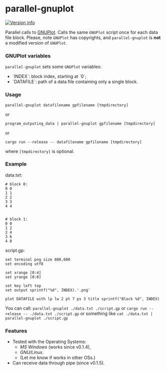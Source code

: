 # parallel-gnuplot
[![Version info](https://img.shields.io/crates/v/parallel-gnuplot.svg)](https://crates.io/crates/parallel-gnuplot)

Parallel calls to <a href="http://www.gnuplot.info/">GNUPlot</a>.
Calls the same `GNUPlot` script once for each data file block.
Please, note `GNUPlot` has copyrights,
and `parallel-gnuplot` is <strong>not</strong> a modified version of `GNUPlot`.

### GNUPlot variables
`parallel-gnuplot` sets some `GNUPlot` variables:
<ul>
<li>`INDEX`: block index, starting at `0`;</li>
<li>`DATAFILE`: path of a data file containing only a single block.</li>
</ul>

### Usage
`parallel-gnuplot datafilename gpfilename [tmpdirectory]`

or

`program_outputing_data | parallel-gnuplot gpfilename [tmpdirectory]`

or

`cargo run --release -- datafilename gpfilename [tmpdirectory]`

where `[tmpdirectory]` is optional.

### Example

data.txt:

```plain
# block 0:
0 0
1 1
2 2
3 3
4 4


# block 1:
0 0
1 2
2 4
3 6
4 8
```

script.gp:

```gnuplot
set terminal png size 800,600
set encoding utf8

set xrange [0:4]
set yrange [0:8]

set key left top
set output sprintf("%d", INDEX).'.png'

plot DATAFILE with lp lw 2 pt 7 ps 3 title sprintf("Block %d", INDEX)
```

You can call:
  `parallel-gnuplot ./data.txt ./script.gp`
  or
  `cargo run --release -- ./data.txt ./script.gp`
  or something like
  `cat ./data.txt | parallel-gnuplot ./script.gp`

### Features
<ul>
  <li>Tested with the Operating Systems:
  <ul>
    <li><em>MS Windows</em> (works since v0.1.4),</li>
    <li><em>GNU/Linux</em>.</li>
    <li>(Let me know if works in other OSs.)</li>
  </ul>
  <li>Can receive data through pipe (since v0.1.5).</li>
</ul>
